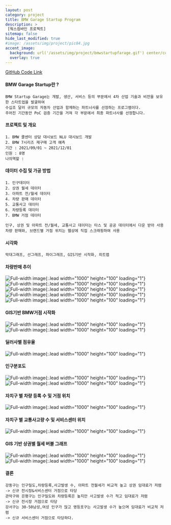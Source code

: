 ```yaml
---
layout: post
category: project
title: BMW Garage Startup Program
description: >
 [웍스컴바인 프로젝트]
sitemap: false
hide_last_modified: true
#image: /assets/img/project/pic04.jpg
accent_image: 
  background: url('/assets/img/project/bmwstartupfarage.gif') center/cover
  overlay: true
---
```

[GitHub Code Link](https://github.com/Kmingx/Acorn-Academy/tree/main/project/01.%EA%B0%9C%EC%9D%B8%ED%94%84%EB%A1%9C%EC%A0%9D%ED%8A%B8)
#### BMW Garage Startup란 ?
    BMW Startup Garage는 개발, 생산, 서비스 등의 부문에서 4차 산업 기술과 비전을 보유한 스타트업을 발굴하여
    수십조 달러 규모의 자동차 산업과 함께하는 파트너사를 선정하는 프로그램이다.
    주어진 기간동안 PoC 검증 기간을 거쳐 각 부문에서 최종 파트너사를 선정합니다.

#### 프로젝트 및 개요
    1. BMW 콜센터 상담 대시보드 NLU 대시보드 개발
    2. BMW 7시리즈 재구매 고객 예측
    기간 : 2021/09/01 ~ 2021/12/01
    인원 : 8명
    나의역할 : 

#### 데이터 수집 및 가공 방법
    1. 인구데이터
    2. 상권 월세 데이터
    3. 아파트 전/월세 데이터
    4. 차량 판매 데이터
    5. 교통사고 데이터
    6. 차량등록 데이터
    7. BMW 거점 데이터

    인구, 상권 및 아파트 전/월세, 교통사고 데이터는 타스 및 공공 데이터에서 다운 받아 사용
    차량 판매와, 브랜드별 거점 위치는 웹상에 직접 스크래핑하여 사용

  

#### 시각화
    막대그래프, 선그래프, 파이그래프, GIS기반 시작화, 히트맵

#### 차량판매 추이
![Full-width image](/assets/img/project/bmw_0.png){:.lead width="1000" height="100" loading="1"}
![Full-width image](/assets/img/project/bmw_1.png){:.lead width="1000" height="100" loading="1"}
![Full-width image](/assets/img/project/bmw_2.png){:.lead width="1000" height="100" loading="1"}
![Full-width image](/assets/img/project/bmw_3.png){:.lead width="1000" height="100" loading="1"}
![Full-width image](/assets/img/project/bmw_4.png){:.lead width="1000" height="100" loading="1"}
#### GIS기반  BMW거점 시작화
![Full-width image](/assets/img/project/bmw_5.png){:.lead width="1000" height="100" loading="1"}
![Full-width image](/assets/img/project/bmw_6.png){:.lead width="1000" height="100" loading="1"}
#### 딜러사별 점유율
![Full-width image](/assets/img/project/bmw_7.png){:.lead width="1000" height="100" loading="1"}
#### 인구분포도
![Full-width image](/assets/img/project/bmw_8.png){:.lead width="1000" height="100" loading="1"}
![Full-width image](/assets/img/project/bmw_9.png){:.lead width="1000" height="100" loading="1"}
#### 자치구 별 차량 등록 수 및 거점 위치
![Full-width image](/assets/img/project/bmw_10.png){:.lead width="1000" height="100" loading="1"}
#### 자치구 별 교통사고량 수 및 서비스센터 위치
![Full-width image](/assets/img/project/bmw_11.png){:.lead width="1000" height="100" loading="1"}
#### GIS 기반 상권별 월세 버블 그래프
![Full-width image](/assets/img/project/bmw_13.png){:.lead width="1000" height="100" loading="1"}
![Full-width image](/assets/img/project/bmw_12.png){:.lead width="1000" height="100" loading="1"}

#### 결론
    강동구는 인구밀도,차량등록,사고발생 수, 아파트 전월세가 비교적 높고 상권 임대료가 저렴
    -> 신규 전시장&서비스센터 거점으로 타당   
    관악구와 은평구는 인구밀도와 차량등록은 높지만 사고발생 수가 적고 임대료가 저렴
    -> 신규 전시장 거점으로 타당
    강서구는 30-50남성,여성 인구가 많고 영등포구는 사고발생 수가 높으며 임대료가 비교적 저렴
    -> 신규 서비스센터 거점으로 타당하다.

